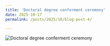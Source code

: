 ```yaml
---
title: 'Doctoral degree conferment ceremony'
date: 2025-10-17
permalink: /posts/2025/10/blog-post-4/

---
```


![Doctoral degree conferment ceremony](/images/baltic-sample2.png)


